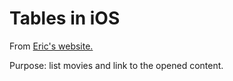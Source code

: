 # Tables in iOS

From [Eric's website.](http://ericbrito.com/fiap/movieslib2.zip)

Purpose: list movies and link to the opened content.


